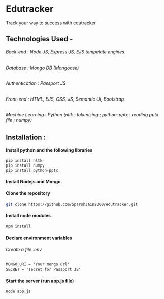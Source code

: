 # Edutracker
 Track your way to success with edutracker
## Technologies Used -
 ###### Back-end : Node  JS, Express JS, EJS tempelate engines
 ###### Database : Mongo DB (Mongoose)
 ###### Authentication : Passport JS
 ###### Front-end : HTML, EJS, CSS, JS, Semantic UI, Bootstrap
 ###### Machine Learning : Python (nltk : tokenizing ; python-pptx : reading pptx file ; numpy)

 
## Installation :
 #### Install python and the following libraries
 ```bash
 pip install nltk
 pip install numpy
 pip install python-pptx
 ```
 #### Install Nodejs and Mongo.
 #### Clone the repository
  ```bash
  git clone https://github.com/SparshJain2000/edutracker.git
  ```
 #### Install node modules
  ```bash
  npm install
  ```
 #### Declare environment variables
 ###### Create a file .env
  ```txt
  MONGO_URI = 'Your mongo url'
  SECRET = 'secret for Passport JS'
  ```
 #### Start the server (run app.js file)
  ```bash
  node app.js
  ```
